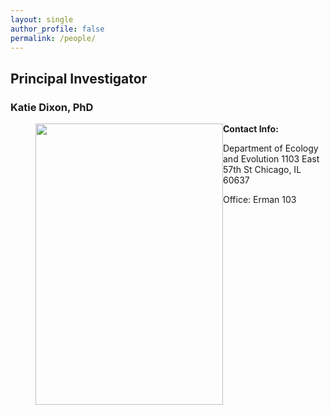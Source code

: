 ```yaml
---
layout: single
author_profile: false
permalink: /people/
---
```


## Principal Investigator

### Katie Dixon, PhD
<figure>
  <img src="/images/option2.png" style="float:left;width:300px;height:450px">
</figure>


**Contact Info:**

Department of Ecology and Evolution
1103 East 57th St
Chicago, IL 60637

Office:  Erman 103 
